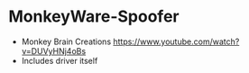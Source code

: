 # MonkeyWare-Spoofer
- Monkey Brain Creations https://www.youtube.com/watch?v=DUVyHNj4oBs
- Includes driver itself
